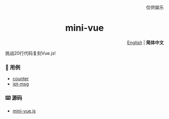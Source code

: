 <p align="right">
  仅供娱乐
</p>

<h1 align="center">mini-vue</h1>

<p align="right">
  <a href="./README.md">English</a> | <b>简体中文</b>
</p>

挑战20行代码复刻Vue.js!

### 🎯 用例
- [counter](./examples/counter.html)
- [ipt-msg](./examples/ipt-msg.html)

### ⌨️ 源码
- [mini-vue.js](./mini-vue.js)
